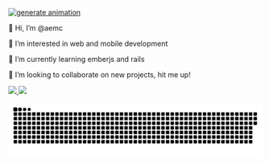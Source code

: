 [![generate animation](https://github.com/aemc/aemc/actions/workflows/main.yml/badge.svg)](https://github.com/aemc/aemc/actions/workflows/main.yml)

👋 Hi, I’m @aemc

👀 I’m interested in web and mobile development

🌱 I’m currently learning emberjs and rails

💞️ I’m looking to collaborate on new projects, hit me up!

<div>
  <a href="https://github.com/aemc">
  <img height="180em" src="https://github-readme-stats.vercel.app/api?username=aemc&show_icons=true&theme=dracula&include_all_commits=true&count_private=true"/>
  <img height="180em" src="https://github-readme-stats.vercel.app/api/top-langs/?username=aemc&layout=compact&langs_count=16&theme=dracula"/>
<div>
  
![Snake animation](https://github.com/aemc/aemc/blob/main/github-user-contribution.svg)

<!---
aemc/aemc is a ✨ special ✨ repository because its `README.md` (this file) appears on your GitHub profile.
You can click the Preview link to take a look at your changes.
--->
